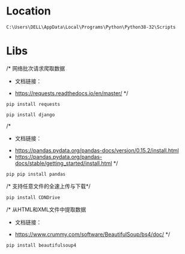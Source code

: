 # Location
```
C:\Users\DELL\AppData\Local\Programs\Python\Python38-32\Scripts
```

# Libs
/*
网络批次请求爬取数据
+ 文档链接：
- https://requests.readthedocs.io/en/master/
*/
```
pip install requests
```

```
pip install django
```

/*
+ 文档链接：
- https://pandas.pydata.org/pandas-docs/version/0.15.2/install.html
- https://pandas.pydata.org/pandas-docs/stable/getting_started/install.html
*/
```
pip pip install pandas
```

/* 支持任意文件的全速上传与下载*/
```
pip install CDNDrive
```

/*
从HTML和XML文件中提取数据
+ 文档链接：
- https://www.crummy.com/software/BeautifulSoup/bs4/doc/
*/
```
pip install beautifulsoup4
```
